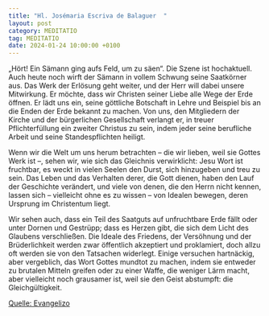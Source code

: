 ```yaml
---
title: "Hl. Josémaria Escriva de Balaguer  "
layout: post
category: MEDITATIO
tag: MEDITATIO
date: 2024-01-24 10:00:00 +0100
---
```

„Hört! Ein Sämann ging aufs Feld, um zu säen“. Die Szene ist hochaktuell. Auch heute noch wirft der Sämann in vollem Schwung seine Saatkörner aus. Das Werk der Erlösung geht weiter, und der Herr will dabei unsere Mitwirkung. Er möchte, dass wir Christen seiner Liebe alle Wege der Erde öffnen.<!--more--> Er lädt uns ein, seine göttliche Botschaft in Lehre und Beispiel bis an die Enden der Erde bekannt zu machen. Von uns, den Mitgliedern der Kirche und der bürgerlichen Gesellschaft verlangt er, in treuer Pflichterfüllung ein zweiter Christus zu sein, indem jeder seine berufliche Arbeit und seine Standespflichten heiligt.

Wenn wir die Welt um uns herum betrachten – die wir lieben, weil sie Gottes Werk ist –, sehen wir, wie sich das Gleichnis verwirklicht: Jesu Wort ist fruchtbar, es weckt in vielen Seelen den Durst, sich hinzugeben und treu zu sein. Das Leben und das Verhalten derer, die Gott dienen, haben den Lauf der Geschichte verändert, und viele von denen, die den Herrn nicht kennen, lassen sich – vielleicht ohne es zu wissen – von Idealen bewegen, deren Ursprung im Christentum liegt.

Wir sehen auch, dass ein Teil des Saatguts auf unfruchtbare Erde fällt oder unter Dornen und Gestrüpp; dass es Herzen gibt, die sich dem Licht des Glaubens verschließen. Die Ideale des Friedens, der Versöhnung und der Brüderlichkeit werden zwar öffentlich akzeptiert und proklamiert, doch allzu oft werden sie von den Tatsachen widerlegt. Einige versuchen hartnäckig, aber vergeblich, das Wort Gottes mundtot zu machen, indem sie entweder zu brutalen Mitteln greifen oder zu einer Waffe, die weniger Lärm macht, aber vielleicht noch grausamer ist, weil sie den Geist abstumpft: die Gleichgültigkeit.


[Quelle: Evangelizo](https://evangeliumtagfuertag.org/DE/gospel)